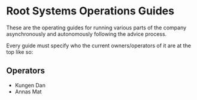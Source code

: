 # Root Systems Operations Guides

These are the operating guides for running various parts of the company asynchronously and autonomously following the advice process.

Every guide must specify who the current owners/operators of it are at the top like so:

## Operators 
 - Kungen Dan
 - Annas Mat